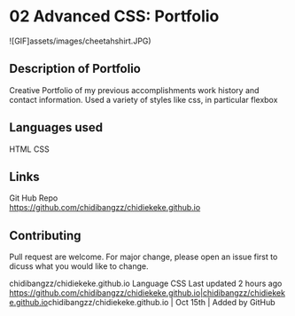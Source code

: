 
# 02 Advanced CSS: Portfolio
![GIF]assets/images/cheetahshirt.JPG)
## Description of Portfolio
Creative Portfolio of my previous accomplishments work history and contact information. Used a variety of styles like css, in particular flexbox
## Languages used
HTML
CSS
## Links
Git Hub Repo <br>
https://github.com/chidibangzz/chidiekeke.github.io
## Contributing
Pull request are welcome. For major change, please open an issue first to dicuss what you would like to change.

chidibangzz/chidiekeke.github.io
Language
CSS
Last updated
2 hours ago
<https://github.com/chidibangzz/chidiekeke.github.io|chidibangzz/chidiekeke.github.io>chidibangzz/chidiekeke.github.io | Oct 15th | Added by GitHub